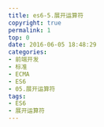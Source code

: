 ```yaml
---
title: es6-5.展开运算符
copyright: true
permalink: 1
top: 0
date: 2016-06-05 18:48:29
categories:
- 前端开发
- 标准
- ECMA
- ES6
- 05.展开运算符
tags:
- ES6
- 展开运算符
---
```

